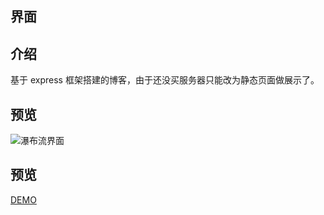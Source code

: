 ## 界面

## 介绍
基于 express 框架搭建的博客，由于还没买服务器只能改为静态页面做展示了。
## 预览
![瀑布流界面]()
## 预览
[DEMO](https://q-dragon.github.io/blog/blogIndex.html)
